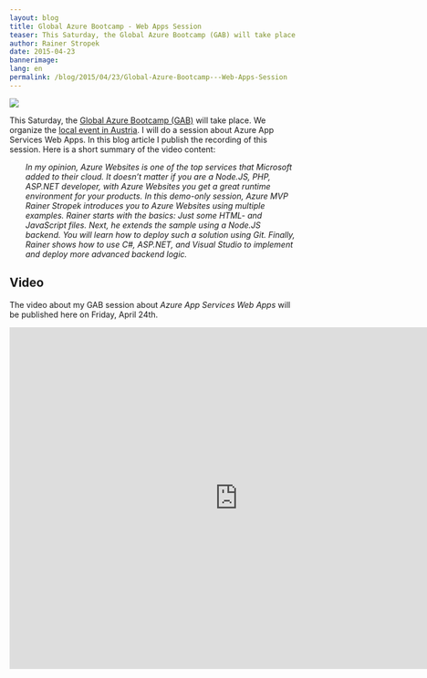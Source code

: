 ```yaml
---
layout: blog
title: Global Azure Bootcamp - Web Apps Session
teaser: This Saturday, the Global Azure Bootcamp (GAB) will take place. We organize the local even in Austria. I will do a session about Azure App Services Web Apps. In this blog article I publish the recording of this session.
author: Rainer Stropek
date: 2015-04-23
bannerimage: 
lang: en
permalink: /blog/2015/04/23/Global-Azure-Bootcamp---Web-Apps-Session
---
```


<p class="floatRight">
  <img src="{{site.baseurl}}/content/images/blog/2015/04/2015-logo-250x250.png" />
</p><p>This Saturday, the <a href="http://global.azurebootcamp.net/" target="_blank">Global Azure Bootcamp (GAB)</a> will take place. We organize the <a href="https://austriaazurebootcamp2015.eventday.com/" target="_blank">local event in Austria</a>. I will do a session about Azure App Services Web Apps. In this blog article I publish the recording of this session. Here is a short summary of the video content:
		</p><div style="margin-left: 2em">
  <p>
    <em>In my opinion, Azure Websites is one of the top services that Microsoft added to their cloud. It doesn’t matter if you are a Node.JS, PHP, ASP.NET developer, with Azure Websites you get a great runtime environment for your products. In this demo-only session, Azure MVP Rainer Stropek introduces you to Azure Websites using multiple examples. Rainer starts with the basics: Just some HTML- and JavaScript files. Next, he extends the sample using a Node.JS backend. You will learn how to deploy such a solution using Git. Finally, Rainer shows how to use C#, ASP.NET, and Visual Studio to implement and deploy more advanced backend logic.</em>
  </p>
</div><h2>Video
		</h2><p>The video about my GAB session about <em>Azure App Services Web Apps</em> will be published here on Friday, April 24th.
		</p><iframe width="800" height="600" src="https://www.youtube.com/embed/DLNicdVGIj4?rel=0" frameborder="0" allowfullscreen="allowfullscreen"></iframe>